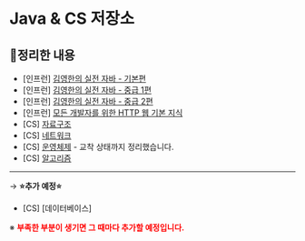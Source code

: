 # Java & CS 저장소

## 📝정리한 내용

* [인프런] [김영한의 실전 자바 - 기본편](https://www.inflearn.com/course/%EA%B9%80%EC%98%81%ED%95%9C%EC%9D%98-%EC%8B%A4%EC%A0%84-%EC%9E%90%EB%B0%94-%EA%B8%B0%EB%B3%B8%ED%8E%B8/dashboard)
* [인프런] [김영한의 실전 자바 - 중급 1편](https://www.inflearn.com/course/%EA%B9%80%EC%98%81%ED%95%9C%EC%9D%98-%EC%8B%A4%EC%A0%84-%EC%9E%90%EB%B0%94-%EC%A4%91%EA%B8%89-1/dashboard)
* [인프런] [김영한의 실전 자바 - 중급 2편](https://www.inflearn.com/course/%EA%B9%80%EC%98%81%ED%95%9C%EC%9D%98-%EC%8B%A4%EC%A0%84-%EC%9E%90%EB%B0%94-%EC%A4%91%EA%B8%89-2/dashboard)
* [인프런] [모든 개발자를 위한 HTTP 웹 기본 지식](https://www.inflearn.com/course/http-%EC%9B%B9-%EB%84%A4%ED%8A%B8%EC%9B%8C%ED%81%AC/dashboard)
* [CS] [자료구조](https://github.com/dnwls16071/Java/blob/main/datastructure/dataStructure.md)
* [CS] [네트워크](https://github.com/dnwls16071/Java/blob/main/network/network.md)
* [CS] [운영체제](https://github.com/dnwls16071/Java/blob/main/os/os.md) - 교착 상태까지 정리했습니다.
* [CS] [알고리즘](https://github.com/dnwls16071/Everyday-Algorithm)

---

→ **⭐추가 예정⭐**

* [CS] [데이터베이스]

※ **<span style="color: red;">부족한 부분이 생기면 그 때마다 추가할 예정입니다.</span>**